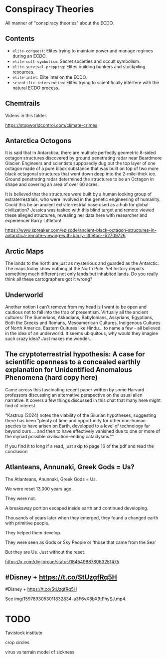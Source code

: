 # Conspiracy Theories

All manner of "conspiracy theories" about the ECDO.

## Contents

- `elite-conquest`: Elites trying to maintain power and manage regimes during an ECDO.
- `elite-cult-symbolism`: Secret societies and occult symbolism.
- `elite-survival-prepping`: Elites building bunkers and stockpiling resources.
- `elite-intel`:  Elite intel on the ECDO.
- `scientific-intervention`: Elites trying to scientifically interfere with the natural ECDO process.

## Chemtrails

Videos in this folder.

https://stopworldcontrol.com/climate-crimes

## Antarctica Octogons

It is said that in Antarctica, there are multiple perfectly geometric 8-sided octagon structures discovered by ground penetrating radar near Beardmore Glacier. Engineers and scientists supposedly dug out the top layer of one octagon made of a pure black substance that was built on top of two more black octagonal structures that went down deep into the 2-mile-thick ice. Ground penetrating radar determined the structures to be an Octagon in shape and covering an area of over 60 acres.

It is believed that the structures were built by a human looking group of extraterrestrials, who were involved in the genetic engineering of humanity. Could this be an ancient extraterrestrial base used as a hub for global civilization? Jessica was tasked with this blind target and remote viewed these alleged structures, revealing her data here with researcher and experiencer Barry Littleton!

https://www.spreaker.com/episode/ancient-black-octagon-structures-in-antarctica-remote-viewing-with-barry-littleton--52709726

## Arctic Maps

The lands to the north are just as mysterious and guarded as the Antarctic. The maps today show nothing at the North Pole. Yet history depicts something much different not only lands but inhabited lands. Do you really think all these cartographers got it wrong?

## Underworld

Another notion I can't remove from my head is I want to be open and cautious not to fall into the trap of presentism.  Virtually all the ancient cultures: The Sumerians, Akkadians, Babylonians, Assyrians, Egyptians, Both the Greeks and Romans, Mesoamerican Cultures, Indigenous Cultures of North America, Eastern Cultures like Hindu... to name a few - all believed in the idea of an underworld.  It seems ubiquitous, why would they imagine such crazy idea?  Just makes me wonder...

## The cryptoterrestrial hypothesis: A case for scientific openness to a concealed earthly explanation for Unidentified Anomalous Phenomena (hard copy here)

Came across this fascinating recent paper written by some Harvard professors discussing an alternative perspective on the usual alien narrative. It covers a few things discussed in this chat that many here might find of interest.

"Kastrup (2024) notes the viability of  the Silurian hypotheses, suggesting there has been “plenty of time and opportunity for other non-human species to have arisen on Earth, developed to a level of technology far beyond ours … and then to have effectively vanished due to one or more of the myriad possible civilisation-ending cataclysms.”"

If you find it to long if a read, just skip to page 16 of the pdf and read the conclusion

## Atlanteans, Annunaki, Greek Gods = Us?

The Atlanteans, Anunnaki, Greek Gods = Us. 

We were reset 13,000 years ago. 

They were not. 

A breakaway portion escaped inside earth and continued developing. 

Thousands of years later when they emerged, they found a changed earth with primitive people. 

They helped them develop. 

They were seen as Gods or Sky People or ‘those that came from the Sea’ 

But they are Us. Just without the reset.

https://x.com/digijordan/status/1845498878063251475

## #Disney + https://t.co/StUzgfRq5H

#Disney + https://t.co/StUzgfRq5H

See img/1597893053011832834-a3F6vX8bX9tPhySJ.mp4.

# TODO

Tavistock institute

crop circles

virus vs terrain model of sickness